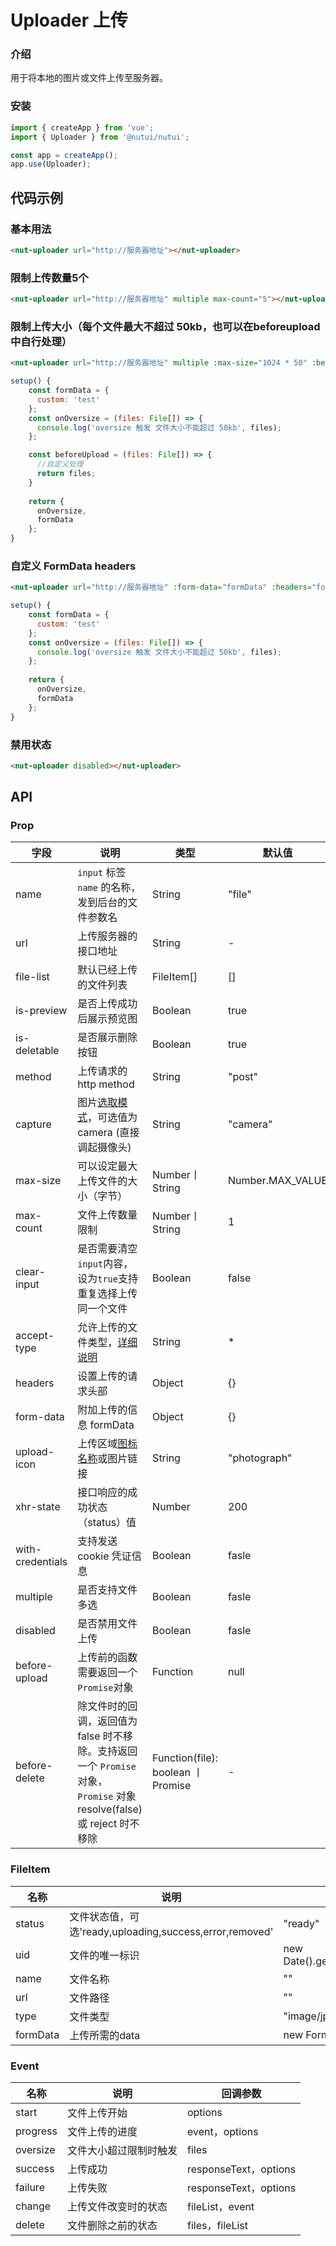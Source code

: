# Uploader 上传

### 介绍

用于将本地的图片或文件上传至服务器。

### 安装

``` javascript
import { createApp } from 'vue';
import { Uploader } from '@nutui/nutui';

const app = createApp();
app.use(Uploader);

```

## 代码示例

### 基本用法

``` html
<nut-uploader url="http://服务器地址"></nut-uploader>
```
### 限制上传数量5个

``` html
<nut-uploader url="http://服务器地址" multiple max-count="5"></nut-uploader>
```
### 限制上传大小（每个文件最大不超过 50kb，也可以在beforeupload中自行处理）

``` html
<nut-uploader url="http://服务器地址" multiple :max-size="1024 * 50" :before-upload="beforeUpload" @oversize="onOversize"></nut-uploader>
```

``` javascript
setup() {
    const formData = {
      custom: 'test'
    };
    const onOversize = (files: File[]) => {
      console.log('oversize 触发 文件大小不能超过 50kb', files);
    };

    const beforeUpload = (files: File[]) => {
      //自定义处理
      return files;
    }
   
    return {
      onOversize,
      formData
    };
}
```

### 自定义 FormData headers

``` html
<nut-uploader url="http://服务器地址" :form-data="formData" :headers="formData" :with-Credentials="true"></nut-uploader>
```

``` javascript
setup() {
    const formData = {
      custom: 'test'
    };
    const onOversize = (files: File[]) => {
      console.log('oversize 触发 文件大小不能超过 50kb', files);
    };
   
    return {
      onOversize,
      formData
    };
}
```

### 禁用状态

``` html
<nut-uploader disabled></nut-uploader>
```

## API

### Prop

| 字段              | 说明                                                                                                                                                                                   | 类型                              | 默认值      |
|-------------------|----------------------------------------------------------------------------------------------------------------------------------------------------------------------------------------|-----------------------------------|-------------|
| name              | `input` 标签 `name` 的名称，发到后台的文件参数名                                                                                                                                       | String                            | "file"      |
| url               | 上传服务器的接口地址                                                                                                                                                                   | String                            | -           |
| file-list         | 默认已经上传的文件列表                                                                                                                                                                 | FileItem[]                          | []           |
| is-preview        | 是否上传成功后展示预览图                                                                                                                                                               | Boolean                           | true        |
| is-deletable      | 是否展示删除按钮                                                                                                                                                                       | Boolean                           | true        |
| method            | 上传请求的 http method                                                                                                                                                                 | String                            | "post"      |
| capture           | 图片[选取模式](https://developer.mozilla.org/zh-CN/docs/Web/HTML/Element/input#htmlattrdefcapture)，可选值为 camera (直接调起摄像头)                                                   | String                            | "camera"    |
| max-size          | 可以设定最大上传文件的大小（字节）                                                                                                                                                     | Number丨String                    | Number.MAX_VALUE           |
| max-count         | 文件上传数量限制                                                                                                                                                                       | Number丨String                    | 1           |
| clear-input       | 是否需要清空`input`内容，设为`true`支持重复选择上传同一个文件                                                                                                                          | Boolean                           | false       |
| accept-type       | 允许上传的文件类型，[详细说明](https://developer.mozilla.org/zh-CN/docs/Web/HTML/Element/Input/file#%E9%99%90%E5%88%B6%E5%85%81%E8%AE%B8%E7%9A%84%E6%96%87%E4%BB%B6%E7%B1%BB%E5%9E%8B) | String                            | *           |
| headers           | 设置上传的请求头部                                                                                                                                                                     | Object                            | {}          |
| form-data         | 附加上传的信息 formData                                                                                                                                                                | Object                            | {}          |
| upload-icon       | 上传区域[图标名称](#/zh-CN/icon)或图片链接                                                                                                                                             | String                            | "photograph"  |
| xhr-state         | 接口响应的成功状态（status）值                                                                                                                                                         | Number                            | 200         |
| with-credentials  | 支持发送 cookie 凭证信息                                                                                                                                                               | Boolean                           | fasle       |
| multiple          | 是否支持文件多选                                                                                                                                                                       | Boolean                           | fasle       |
| disabled          | 是否禁用文件上传                                                                                                                                                                       | Boolean                           | fasle       |
| before-upload     | 上传前的函数需要返回一个`Promise`对象                                                                                                                                                           | Function                          | null |
| before-delete     | 除文件时的回调，返回值为 false 时不移除。支持返回一个 `Promise` 对象，`Promise` 对象 resolve(false) 或 reject 时不移除                                                                     | Function(file): boolean 丨Promise | -           |



### FileItem

| 名称     | 说明                   | 默认值                         |
|----------|------------------------|----------------------------------|
| status    | 文件状态值，可选'ready,uploading,success,error,removed'           | "ready"                               |
| uid | 文件的唯一标识         | new Date().getTime().toString() |
| name | 文件名称 | ""                            |
| url  | 文件路径               | ""                         |
| type  | 文件类型               | "image/jpeg"                         |
| formData  | 上传所需的data            | new FormData()    |

### Event

| 名称     | 说明                   | 回调参数                         |
|----------|------------------------|----------------------------------|
| start    | 文件上传开始           | options                               |
| progress | 文件上传的进度         | event，options |
| oversize | 文件大小超过限制时触发 | files                            |
| success  | 上传成功               | responseText，options                         |
| failure  | 上传失败               | responseText，options                         |
| change  | 上传文件改变时的状态               | fileList，event                       |
| delete  | 文件删除之前的状态               | files，fileList                         |

